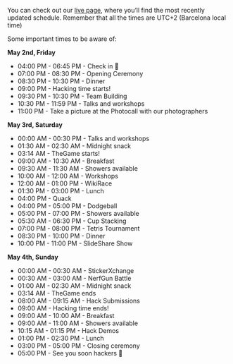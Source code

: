 You can check out our [live page](https://live.hackupc.com/schedule), where you’ll find the most recently updated schedule. Remember that all the times are UTC+2 (Barcelona local time)

Some important times to be aware of:

**May 2nd, Friday**

- 04:00 PM - 06:45 PM - Check in :wave:
- 07:00 PM - 08:30 PM - Opening Ceremony
- 08:30 PM - 10:30 PM - Dinner
- 09:00 PM - Hacking time starts!
- 09:30 PM - 10:30 PM - Team Building
- 10:30 PM - 11:59 PM - Talks and workshops
- 11:00 PM - Take a picture at the Photocall with our photographers

**May 3rd, Saturday**

- 00:00 AM - 00:30 PM - Talks and workshops
- 01:30 AM - 02:30 AM - Midnight snack
- 03:14 AM - TheGame starts!
- 09:00 AM - 10:30 AM - Breakfast
- 09:30 AM - 11:30 AM - Showers available
- 10:00 AM - 12:00 AM - Workshops
- 12:00 AM - 01:00 PM - WikiRace
- 01:30 PM - 03:00 PM - Lunch
- 04:00 PM - Quack
- 04:00 PM - 05:00 PM - Dodgeball
- 05:00 PM - 07:00 PM - Showers available
- 05:30 AM - 06:30 PM - Cup Stacking
- 07:00 PM - 08:00 PM - Tetris Tournament
- 08:30 PM - 10:00 PM - Dinner
- 10:00 PM - 11:00 PM - SlideShare Show

**May 4th, Sunday**

- 00:00 AM - 00:30 AM - StickerXchange
- 00:30 AM - 03:00 AM - NerfGun Battle
- 01:00 AM - 02:30 AM - Midnight snack
- 03:14 AM - TheGame ends
- 08:00 AM - 09:15 AM - Hack Submissions
- 09:00 AM - Hacking time ends!
- 09:00 AM - 10:00 AM - Breakfast
- 09:00 AM - 11:00 AM - Showers available
- 10:15 AM - 01:15 PM - Hack Demos
- 01:00 PM - 02:30 PM - Lunch
- 03:00 PM - 05:00 PM - Closing ceremony
- 05:00 PM - See you soon hackers :wave:

